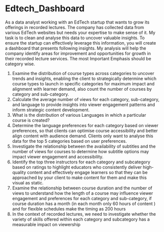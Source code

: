 # Edtech_Dashboard
As a data analyst working with an EdTech startup that wants to grow its offerings in
recorded lectures. The company has collected data from various EdTech websites but needs
your expertise to make sense of it.
My task is to clean and analyse this data to uncover valuable insights. To ensure the startup
can effectively leverage this information, you will create a dashboard that presents following
insights. My analysis will help the company identify areas for improvement and opportunities
for growth in their recorded lecture services.
The most Important Emphasis should be category wise.
1. Examine the distribution of course types across categories to uncover trends and
insights, enabling the client to strategically determine which course types to launch in
specific categories for maximum impact and alignment with learner demand, also count
the number of courses by category and sub-category.
2. Calculate the average number of views for each category, sub-category, and language
to provide insights into viewer engagement patterns and inform strategic content
development.
3. What is the distribution of various Languages in which a particular course is created?
4. Determine the language preferences for each category based on viewer preferences, so
that clients can optimise course accessibility and better align content with audience
demand. Clients only want to analyse this data for the top 5 categories based on user
preferences.
5. Investigate the relationship between the availability of subtitles and the number of views
for courses to determine how subtitle options may impact viewer engagement and
accessibility.
6. Identify the top three instructors for each category and subcategory based on ratings to
highlight educators who consistently deliver high-quality content and effectively engage
learners so that they can be approached by your client to make content for them and
make this visual as static.
7. Examine the relationship between course duration and the number of views to
understand how the length of a course may influence viewer engagement and
preferences for each category and sub-category, if course duration has a month (in each
month only 60 hours of content ) and for flexible schedules make the timing as 200
hours
8. In the context of recorded lectures, we need to investigate whether the variety of skills
offered within each category and subcategory has a measurable impact on viewership
